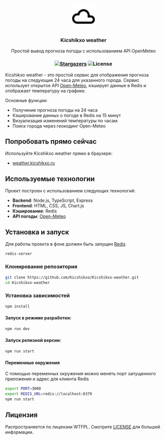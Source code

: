 <p align="center">
  <a href="https://github.com/Kicshikxo/Kicshikxo-weather">
    <img src="https://github.com/Kicshikxo/Kicshikxo-weather/blob/main/src/public/favicon.svg" alt="Logo" width="80" height="80">
  </a>

  <h3 align="center">Kicshikxo weather</h3>

  <p align="center">
    Простой вывод прогноза погоды с использованием API OpenMeteo
  </p>
</p>

### <p align="center">[![Stargazers](https://img.shields.io/github/stars/Kicshikxo/Kicshikxo-weather?style=social)](https://github.com/Kicshikxo/Kicshikxo-weather) ![License](https://img.shields.io/github/license/Kicshikxo/Kicshikxo-weather)</p>

Kicshikxo weather - это простой сервис для отображения прогноза погоды на следующие 24 часа для указанного города.
Сервис использует открытое API [Open-Meteo](https://open-meteo.com), кэширует данные в Redis и отображает температуру на графике.

Основные функции:

- Получение прогноза погоды на 24 часа
- Кэширование данных о погоде в Redis на 15 минут
- Визуализация изменений температуры по часам
- Поиск города через геокодинг Open-Meteo

## Попробовать прямо сейчас

Используйте Kicshikxo weather прямо в браузере:

- [weather.kicshikxo.ru](https://weather.kicshikxo.ru)

## Используемые технологии

Проект построен с использованием следующих технологий:
- **Backend**: Node.js, TypeScript, Express
- **Frontend**: HTML, CSS, JS, Chart.js
- **Кэширование**: Redis
- **API погоды**: [Open-Meteo](https://open-meteo.com)

## Установка и запуск

Для работы проекта в фоне должен быть запущен [Redis](https://redis.io/)

```bash
redis-server
```

### Клонирование репозитория

```bash
git clone https://github.com/Kicshikxo/Kicshikxo-weather.git
cd Kicshikxo-weather
```

### Установка зависимостей
```bash
npm install
```

#### Запуск в режиме разработки:

```bash
npm run dev
```

#### Запуск релизной версии:

```bash
npm run start
```

#### Переменные окружения

С помощью переменных окружения можно менять порт запущенного приложения и адрес для клиента Redis

```bash
export PORT=3000
export REDIS_URL=redis://localhost:6379
npm run start
```

## Лицензия

Распространяется по лицензии WTFPL. Смотрите [LICENSE](https://github.com/Kicshikxo/Kicshikxo-weather/blob/main/LICENSE) для большей информации.
